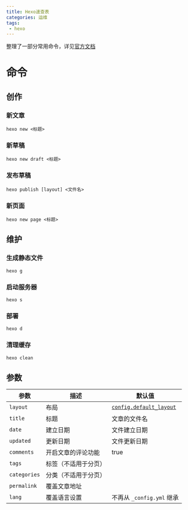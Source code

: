 ```yaml
---
title: Hexo速查表
categories: 运维
tags:
 - hexo
---
```


整理了一部分常用命令，详见[官方文档](https://hexo.io/zh-cn/docs/commands)

# 命令

## 创作

### 新文章

    hexo new <标题>


### 新草稿


    hexo new draft <标题>

### 发布草稿

    hexo publish [layout] <文件名>


### 新页面

    hexo new page <标题>


## 维护

### 生成静态文件

    hexo g


### 启动服务器

    hexo s


### 部署

    hexo d


### 清理缓存

    hexo clean

## 参数
参数 | 描述 | 默认值
--- | --- | ---
`layout` | 布局 | [`config.default_layout`](/zh-cn/docs/configuration#文章)
`title` | 标题 | 文章的文件名
`date` | 建立日期 | 文件建立日期
`updated` | 更新日期 | 文件更新日期
`comments` | 开启文章的评论功能 | true
`tags` | 标签（不适用于分页） |
`categories` | 分类（不适用于分页）|
`permalink` | 覆盖文章地址 |
`lang` | 覆盖语言设置 | 不再从 `_config.yml` 继承